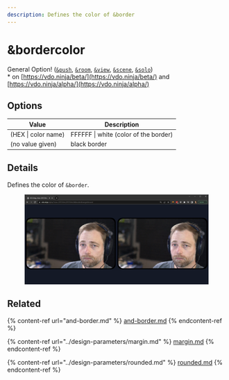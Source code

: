 ```yaml
---
description: Defines the color of &border
---
```


# \&bordercolor

General Option! ([`&push`](../../source-settings/push.md), [`&room`](../../general-settings/room.md), [`&view`](../view-parameters/view.md), [`&scene`](../view-parameters/scene.md), [`&solo`](and-solo.md))\
\* on [https://vdo.ninja/beta/](https://vdo.ninja/beta/) and [https://vdo.ninja/alpha/](https://vdo.ninja/alpha/)

## Options

| Value               | Description                           |
| ------------------- | ------------------------------------- |
| (HEX \| color name) | FFFFFF \| white (color of the border) |
| (no value given)    | black border                          |

## Details

Defines the color of `&border`.

<figure><img src="../../.gitbook/assets/image (103) (1) (1) (1) (1).png" alt=""><figcaption></figcaption></figure>

## Related

{% content-ref url="and-border.md" %}
[and-border.md](and-border.md)
{% endcontent-ref %}

{% content-ref url="../design-parameters/margin.md" %}
[margin.md](../design-parameters/margin.md)
{% endcontent-ref %}

{% content-ref url="../design-parameters/rounded.md" %}
[rounded.md](../design-parameters/rounded.md)
{% endcontent-ref %}
